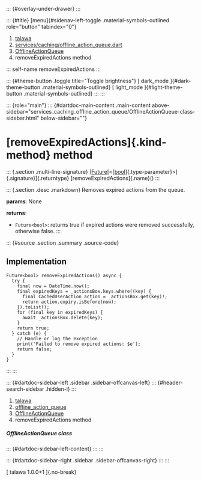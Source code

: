 ::: {#overlay-under-drawer}
:::

::: {#title}
[menu]{#sidenav-left-toggle .material-symbols-outlined role="button"
tabindex="0"}

1.  [talawa](../../index.html)
2.  [services/caching/offline_action_queue.dart](../../services_caching_offline_action_queue/)
3.  [OfflineActionQueue](../../services_caching_offline_action_queue/OfflineActionQueue-class.html)
4.  removeExpiredActions method

::: self-name
removeExpiredActions
:::

::: {#theme-button .toggle title="Toggle brightness"}
[ dark_mode ]{#dark-theme-button .material-symbols-outlined} [
light_mode ]{#light-theme-button .material-symbols-outlined}
:::
:::

::: {role="main"}
::: {#dartdoc-main-content .main-content above-sidebar="services_caching_offline_action_queue/OfflineActionQueue-class-sidebar.html" below-sidebar=""}
<div>

# [removeExpiredActions]{.kind-method} method

</div>

::: {.section .multi-line-signature}
[[Future](https://api.flutter.dev/flutter/dart-core/Future-class.html)[\<[[bool](https://api.flutter.dev/flutter/dart-core/bool-class.html)]{.type-parameter}\>]{.signature}]{.returntype}
[removeExpiredActions]{.name}()
:::

::: {.section .desc .markdown}
Removes expired actions from the queue.

**params**: None

**returns**:

-   `Future<bool>`: returns true if expired actions were removed
    successfully, otherwise false.
:::

::: {#source .section .summary .source-code}
## Implementation

``` language-dart
Future<bool> removeExpiredActions() async {
  try {
    final now = DateTime.now();
    final expiredKeys = _actionsBox.keys.where((key) {
      final CachedUserAction action = _actionsBox.get(key)!;
      return action.expiry.isBefore(now);
    }).toList();
    for (final key in expiredKeys) {
      await _actionsBox.delete(key);
    }
    return true;
  } catch (e) {
    // Handle or log the exception
    print('Failed to remove expired actions: $e');
    return false;
  }
}
```
:::
:::

::: {#dartdoc-sidebar-left .sidebar .sidebar-offcanvas-left}
::: {#header-search-sidebar .hidden-l}
:::

1.  [talawa](../../index.html)
2.  [offline_action_queue](../../services_caching_offline_action_queue/)
3.  [OfflineActionQueue](../../services_caching_offline_action_queue/OfflineActionQueue-class.html)
4.  removeExpiredActions method

##### OfflineActionQueue class

::: {#dartdoc-sidebar-left-content}
:::
:::

::: {#dartdoc-sidebar-right .sidebar .sidebar-offcanvas-right}
:::
:::

[ talawa 1.0.0+1 ]{.no-break}
